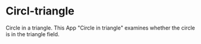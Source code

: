 # Circl-triangle
Circle in a triangle.
This App "Circle in triangle" examines whether the circle is in the triangle field.
